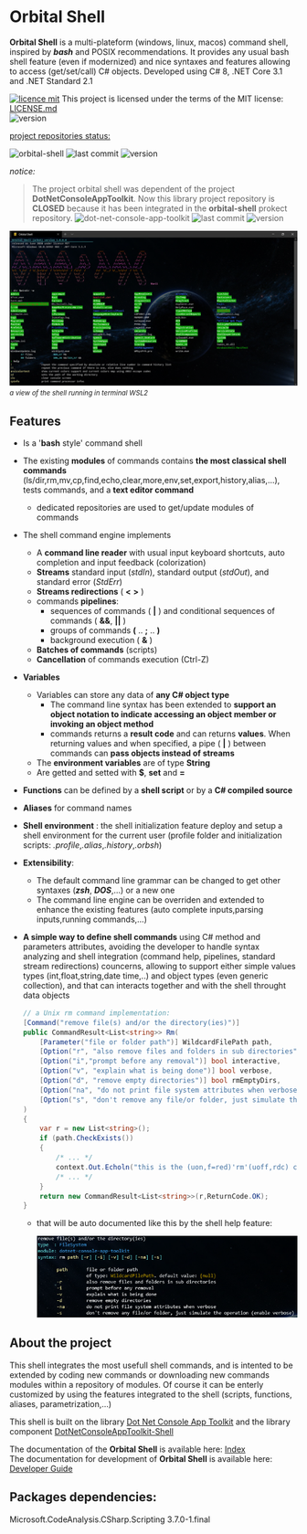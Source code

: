 # Orbital Shell

<b>Orbital Shell</b> is a multi-plateform (windows, linux, macos) command shell, inspired by <b><i>bash</i></b> and POSIX recommendations. It provides any usual bash shell feature (even if modernized) and nice syntaxes and features allowing to access (get/set/call) C# objects. Developed using C# 8, .NET Core 3.1 and .NET Standard 2.1

[![licence mit](https://img.shields.io/badge/licence-MIT-blue.svg)](license.md) This project is licensed under the terms of the MIT license: [LICENSE.md](LICENSE.md)  
![version](https://img.shields.io/badge/Version-1.0.beta-green)

<u>project repositories status:</u>

![orbital-shell](https://img.shields.io/badge/orbital--shell-repository-lightgrey?style=plastic)
![last commit](https://img.shields.io/github/last-commit/franck-gaspoz/orbital-shell?style=plastic)
![version](https://img.shields.io/github/v/tag/franck-gaspoz/orbital-shell?style=plastic)  

*notice:*

> The project orbital shell was dependent of the project **DotNetConsoleAppToolkit**. Now this library project repository is **CLOSED** because it has been integrated in the **orbital-shell** prokect repository.
> ![dot-net-console-app-toolkit](https://img.shields.io/badge/dotnet--console--app--toolkit-repository-lightgrey?style=plastic)
> ![last commit](https://img.shields.io/github/last-commit/franck-gaspoz/dotnet-console-app-toolkit?style=plastic)
> ![version](https://img.shields.io/github/v/tag/franck-gaspoz/dotnet-console-app-toolkit?style=plastic)   

<img src="docs/assets/img/git-doc/orbital-shell.png"/>
<small><i>a view of the shell running in terminal WSL2</i></small>

## Features

- Is a '**bash** style' command shell
- The existing **modules** of commands contains **the most classical shell commands** (ls/dir,rm,mv,cp,find,echo,clear,more,env,set,export,history,alias,...), tests commands, and a **text editor command**
  - dedicated repositories are used to get/update modules of commands
- The shell command engine implements
  - A **command line reader** with usual input keyboard shortcuts, auto completion and input feedback (colorization)
  - **Streams** standard input (*stdIn*), standard output (*stdOut*), and standard error (*StdErr*)
  - **Streams redirections** ( **<** **>** )
  - commands **pipelines**:
    - sequences of commands ( **|** ) and conditional sequences of commands ( **&&**, **||** )
    - groups of commands **(** .. **;** .. **)**
    - background execution ( **&** )
  - **Batches of commands** (scripts)   
  - **Cancellation** of commands execution (Ctrl-Z)
- **Variables**
  - Variables can store any data of **any C# object type**
    - The command line syntax has been extended to **support an object notation to indicate accessing an object member or invoking an object method**
    - commands returns a **result code** and can returns **values**. When returning values and when specified, a pipe ( **|** ) between commands can **pass objects instead of streams**
  - The **environment variables** are of type **String**
  - Are getted and setted with **$**, **set** and **=** 
- **Functions** can be defined by a **shell script** or by a **C# compiled source**
- **Aliases** for command names
- **Shell environment** : the shell initialization feature deploy and setup a shell environment for the current user (profile folder and initialization scripts: *.profile*,*.alias*,*.history*,*.orbsh*)
- **Extensibility**:
  - The default command line grammar can be changed to get other syntaxes (***zsh***, ***DOS***,...) or a new one
  - The command line engine can be overriden and extended to enhance the existing features (auto complete inputs,parsing inputs,running commands,...)
- **A simple way to define shell commands** using C# method and parameters attributes, avoiding the developer to handle syntax analyzing and shell integration (command help, pipelines, standard stream redirections) councerns, allowing to support either simple values types (int,float,string,date time,..) and object types (even generic collection), and that can interacts together and with the shell throught data objects

    ``` csharp
    // a Unix rm command implementation:
    [Command("remove file(s) and/or the directory(ies)")]
    public CommandResult<List<string>> Rm(
        [Parameter("file or folder path")] WildcardFilePath path,
        [Option("r", "also remove files and folders in sub directories")] bool recurse,
        [Option("i","prompt before any removal")] bool interactive,
        [Option("v", "explain what is being done")] bool verbose,
        [Option("d", "remove empty directories")] bool rmEmptyDirs,
        [Option("na", "do not print file system attributes when verbose")] bool noattributes,
        [Option("s", "don't remove any file/or folder, just simulate the operation (enable verbose)")] bool simulate
    )
    {
        var r = new List<string>();
        if (path.CheckExists())
        {
            /* ... */
            context.Out.Echoln("this is the (uon,f=red)'rm'(uoff,rdc) command!");
            /* ... */
        }
        return new CommandResult<List<string>>(r,ReturnCode.OK);
    }
    ```
  - that will be auto documented like this by the shell help feature:
  
    <img src="docs/assets/img/git-doc/2020-06-13%2006_36_43-Window.png"/>



## About the project

This shell integrates the most usefull shell commands, and is intented to be extended by coding new commands or downloading new commands modules within a repository of modules. Of course it can be enterly customized by using the features integrated to the shell (scripts, functions, aliases, parametrization,...)

This shell is built on the library [Dot Net Console App Toolkit](https://github.com/franck-gaspoz/dotnet-console-app-toolkit/blob/master/README.md) and the library component [DotNetConsoleAppToolkit-Shell](https://github.com/franck-gaspoz/orbital-shell/tree/master/DotNetConsoleAppToolkit-Shell)

The documentation of the **Orbital Shell** is available here: [Index](https://github.com/franck-gaspoz/orbital-shell/blob/master/Doc/ReadMe.md)  
The documentation for development of **Orbital Shell** is available here: [Developer Guide](https://github.com/franck-gaspoz/orbital-shell/blob/master/Doc/DeveloperGuide.md)

## Packages dependencies:

Microsoft.CodeAnalysis.CSharp.Scripting 3.7.0-1.final
